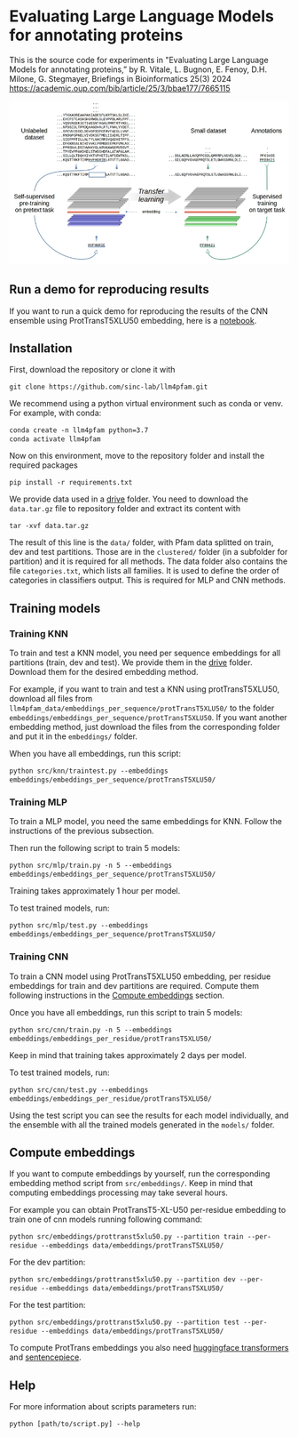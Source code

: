 # Evaluating Large Language Models for annotating proteins

This is the source code for experiments in "Evaluating Large Language Models for annotating proteins,” by R. Vitale, L. Bugnon, E. Fenoy, D.H. Milone, G. Stegmayer, Briefings in Bioinformatics 25(3) 2024
https://academic.oup.com/bib/article/25/3/bbae177/7665115 

![Transfer Learning](TL.jpg)

## Run a demo for reproducing results

If you want to run a quick demo for reproducing the results of the CNN ensemble using ProtTransT5XLU50 embedding, here is a [notebook](https://colab.research.google.com/github/sinc-lab/llm4pfam/blob/main/notebooks/LLM4Pfam_for_reproducing_results.ipynb).

## Installation

First, download the repository or clone it with

```
git clone https://github.com/sinc-lab/llm4pfam.git
```

We recommend using a python virtual environment such as conda or venv. For example, with conda:

```
conda create -n llm4pfam python=3.7
conda activate llm4pfam
```

Now on this environment, move to the repository folder and install the required packages

```
pip install -r requirements.txt
```

We provide data used in a [drive](https://drive.google.com/drive/folders/1Wp5zzMUES1u4neGqrR2_FAwGylNG7v7h?usp=drive_link) folder. You need to download the `data.tar.gz` file to repository folder and extract its content with

```
tar -xvf data.tar.gz
```

The result of this line is the `data/` folder, with Pfam data splitted on train, dev and test partitions. Those are in the `clustered/` folder (in a subfolder for partition) and it is required for all methods. The data folder also contains the file `categories.txt`, which lists all families. It is used to define the order of categories in classifiers output. This is required for MLP and CNN methods.

## Training  models

### Training KNN

To train and test a KNN model, you need per sequence embeddings for all partitions (train, dev and test). We provide them in the [drive](https://drive.google.com/drive/folders/1Wp5zzMUES1u4neGqrR2_FAwGylNG7v7h?usp=drive_link) folder. Download them for the desired embedding method.

For example, if you want to train and test a KNN using protTransT5XLU50, download all files from `llm4pfam_data/embeddings_per_sequence/protTransT5XLU50/` to the 
folder `embeddings/embeddings_per_sequence/protTransT5XLU50`. If you want another embedding method, just download the files from the corresponding folder and put it in the `embeddings/` folder.

When you have all embeddings, run this script:

```
python src/knn/traintest.py --embeddings embeddings/embeddings_per_sequence/protTransT5XLU50/
```

### Training MLP

To train a MLP model, you need the same embeddings for KNN. Follow the instructions of the previous subsection.

Then run the following script to train 5 models:

```
python src/mlp/train.py -n 5 --embeddings embeddings/embeddings_per_sequence/protTransT5XLU50/
```

Training takes approximately 1 hour per model. 

To test trained models, run:

```
python src/mlp/test.py --embeddings embeddings/embeddings_per_sequence/protTransT5XLU50/
```

### Training CNN

To train a CNN model using ProtTransT5XLU50 embedding, per residue embeddings for train and dev partitions are required. Compute them following instructions in the [Compute embeddings](#compute-embeddings) section.

Once you have all embeddings, run this script to train 5 models:

```
python src/cnn/train.py -n 5 --embeddings embeddings/embeddings_per_residue/protTransT5XLU50/
```

Keep in mind that training takes approximately 2 days per model. 

To test trained models, run:

```
python src/cnn/test.py --embeddings embeddings/embeddings_per_residue/protTransT5XLU50/
```

Using the test script you can see the results for each model individually, and the ensemble with all the trained models generated in the `models/` folder. 

## Compute embeddings

If you want to compute embeddings by yourself, run the corresponding embedding method script from `src/embeddings/`. Keep in mind that computing embeddings processing may take several hours.

For example you can obtain ProtTransT5-XL-U50 per-residue embedding to train one of cnn models running following command:

```
python src/embeddings/prottranst5xlu50.py --partition train --per-residue --embeddings data/embeddings/protTransT5XLU50/
```

For the dev partition:

```
python src/embeddings/prottranst5xlu50.py --partition dev --per-residue --embeddings data/embeddings/protTransT5XLU50/
```

For the test partition:

```
python src/embeddings/prottranst5xlu50.py --partition test --per-residue --embeddings data/embeddings/protTransT5XLU50/
```

To compute ProtTrans embeddings you also need [huggingface transformers](https://huggingface.co/docs/transformers/installation) and [sentencepiece](https://pypi.org/project/sentencepiece/).

## Help

For more information about scripts parameters run:

```
python [path/to/script.py] --help
```
